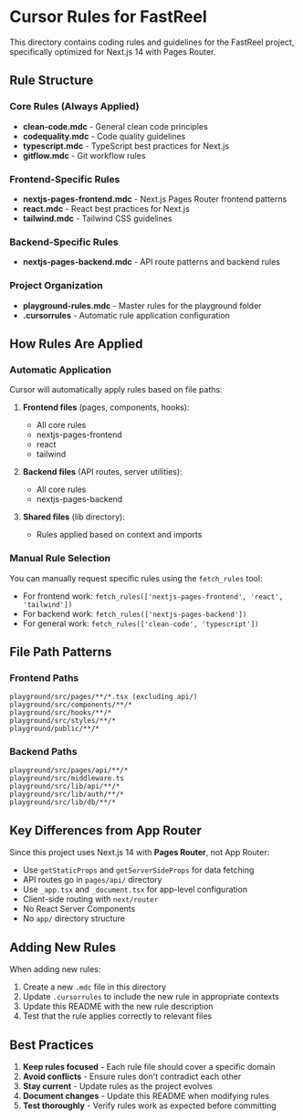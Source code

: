 # Cursor Rules for FastReel

This directory contains coding rules and guidelines for the FastReel project, specifically optimized for Next.js 14 with Pages Router.

## Rule Structure

### Core Rules (Always Applied)
- **clean-code.mdc** - General clean code principles
- **codequality.mdc** - Code quality guidelines
- **typescript.mdc** - TypeScript best practices for Next.js
- **gitflow.mdc** - Git workflow rules

### Frontend-Specific Rules
- **nextjs-pages-frontend.mdc** - Next.js Pages Router frontend patterns
- **react.mdc** - React best practices for Next.js
- **tailwind.mdc** - Tailwind CSS guidelines

### Backend-Specific Rules
- **nextjs-pages-backend.mdc** - API route patterns and backend rules

### Project Organization
- **playground-rules.mdc** - Master rules for the playground folder
- **.cursorrules** - Automatic rule application configuration

## How Rules Are Applied

### Automatic Application
Cursor will automatically apply rules based on file paths:

1. **Frontend files** (pages, components, hooks):
   - All core rules
   - nextjs-pages-frontend
   - react
   - tailwind

2. **Backend files** (API routes, server utilities):
   - All core rules
   - nextjs-pages-backend

3. **Shared files** (lib directory):
   - Rules applied based on context and imports

### Manual Rule Selection
You can manually request specific rules using the `fetch_rules` tool:
- For frontend work: `fetch_rules(['nextjs-pages-frontend', 'react', 'tailwind'])`
- For backend work: `fetch_rules(['nextjs-pages-backend'])`
- For general work: `fetch_rules(['clean-code', 'typescript'])`

## File Path Patterns

### Frontend Paths
```
playground/src/pages/**/*.tsx (excluding api/)
playground/src/components/**/*
playground/src/hooks/**/*
playground/src/styles/**/*
playground/public/**/*
```

### Backend Paths
```
playground/src/pages/api/**/*
playground/src/middleware.ts
playground/src/lib/api/**/*
playground/src/lib/auth/**/*
playground/src/lib/db/**/*
```

## Key Differences from App Router

Since this project uses Next.js 14 with **Pages Router**, not App Router:
- Use `getStaticProps` and `getServerSideProps` for data fetching
- API routes go in `pages/api/` directory
- Use `_app.tsx` and `_document.tsx` for app-level configuration
- Client-side routing with `next/router`
- No React Server Components
- No `app/` directory structure

## Adding New Rules

When adding new rules:
1. Create a new `.mdc` file in this directory
2. Update `.cursorrules` to include the new rule in appropriate contexts
3. Update this README with the new rule description
4. Test that the rule applies correctly to relevant files

## Best Practices

1. **Keep rules focused** - Each rule file should cover a specific domain
2. **Avoid conflicts** - Ensure rules don't contradict each other
3. **Stay current** - Update rules as the project evolves
4. **Document changes** - Update this README when modifying rules
5. **Test thoroughly** - Verify rules work as expected before committing 